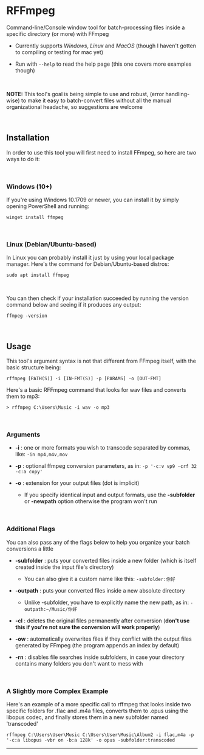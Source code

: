 # **RFFmpeg**

Command-line/Console window tool for batch-processing files inside a specific directory (or more) with FFmpeg

* Currently supports *Windows*, *Linux* and *MacOS* (though I haven't gotten to compiling or testing for mac yet)

* Run with `--help` to read the help page (this one covers more examples though)

<br>

**NOTE:** This tool's goal is being simple to use and robust, (error handling-wise) to make it easy to batch-convert files without all the manual organizational headache, so suggestions are welcome

<br>

## **Installation**

In order to use this tool you will first need to install FFmpeg, so here are two ways to do it:

<br>

### **Windows (10+)**

If you're using Windows 10.1709 or newer, you can install it by simply opening PowerShell and running: 

    winget install ffmpeg

<br>

### **Linux (Debian/Ubuntu-based)**

In Linux you can probably install it just by using your local package manager. Here's the command for Debian/Ubuntu-based distros: 

    sudo apt install ffmpeg

<br>

You can then check if your installation succeeded by running the version command below and seeing if it produces any output:

    ffmpeg -version

<br>

## **Usage**

This tool's argument syntax is not that different from FFmpeg itself, with the basic structure being:
 
    rffmpeg [PATH(S)] -i [IN-FMT(S)] -p [PARAMS] -o [OUT-FMT]

Here's a basic RFFmpeg command that looks for wav files and converts them to mp3:

    > rffmpeg C:\Users\Music -i wav -o mp3
  

<br>

 ### **Arguments**
 

 * **-i**   :   one or more formats you wish to transcode separated by commas, like: `-in mp4,m4v,mov`

 * **-p**   :   optional ffmpeg conversion parameters, as in: `-p '-c:v vp9 -crf 32 -c:a copy'` 

 * **-o**   :   extension for your output files (dot is implicit)

    * If you specify identical input and output formats, use the **-subfolder** or **-newpath** option otherwise the program won't run

<br>

 ### **Additional Flags**

You can also pass any of the flags below to help you organize your batch conversions a little

 * **-subfolder** : puts your converted files inside a new folder (which is itself created inside the input file's directory)
    * You can also give it a custom name like this: `-subfolder:你好`
 * **-outpath**  : puts your converted files inside a new absolute directory
    * Unlike -subfolder, you have to explicitly name the new path, as in: `-outpath:~/Music/你好`

 * **-cl**       : deletes the original files permanently after conversion (**don't use this if you're not sure the conversion will work properly**)

 * **-ow**       : automatically overwrites files if they conflict with the output files generated by FFmpeg  (the program appends an index by default)

 * **-rn**       : disables file searches inside subfolders, in case your directory contains many folders you  don't want to mess with

<br>

### **A Slightly more Complex Example**

Here's an example of a more specific call to rffmpeg that looks inside two specific folders for .flac and .m4a files, converts them to .opus using the libopus codec, and finally stores them in a new subfolder named 'transcoded'

    rffmpeg C:\Users\User\Music C:\Users\User\Music\Album2 -i flac,m4a -p '-c:a libopus -vbr on -b:a 128k' -o opus -subfolder:transcoded

***
